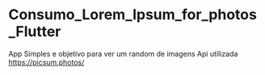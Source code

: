 # Consumo_Lorem_Ipsum_for_photos_Flutter
App Simples e objetivo para ver um random de imagens 
Api utilizada https://picsum.photos/
